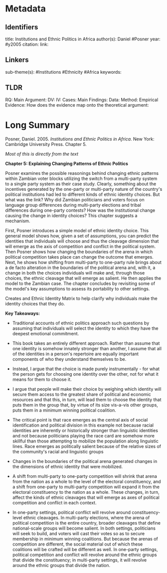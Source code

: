 # Metadata
## Identifiers
title: Institutions and Ethnic Politics in Africa
author(s): Daniel #Posner
year: #y2005 
citation:
link:

## Linkers

sub-theme(s): #Institutions #Ethnicity #Africa 
keywords:

## TLDR

RQ:
Main Argument:
DV:
IV:
Cases:
Main Findings:
Data:
Method:
Empirical Evidence: 
How does the evidence map onto the theoretical argument: 

# Long Summary


Posner, Daniel. 2005. *Institutions and Ethnic Politics in Africa*. New
York: Cambridge University Press. Chapter 5.

*Most of this is directly from the text*

**Chapter 5: Explaining Changing Patterns of Ethnic Politics**

Posner examines the possible reasonings behind changing ethnic patterns
within Zambian voter blocks utilizing the switch from a multi-party
system to a single party system as their case study. Clearly, something
about the incentives generated by the one-party or multi-party nature of
the country's political institutions had led to different kinds of
ethnic identity choices. But what was the link? Why did Zambian
politicians and voters focus on language group differences during
multi-party elections and tribal differences during one-party contests?
How was the institutional change causing the change in identity choices?
This chapter suggests a mechanism.

First, Posner introduces a simple model of ethnic identity choice. This
general model shows how, given a set of assumptions, you can predict the
identities that individuals will choose and thus the cleavage dimension
that will emerge as the axis of competition and conflict in the
political system. Then Posner shows how changing the boundaries of the
arena in which political competition takes place can change the outcome
that emerges. Next, he shows how shifting from multi-party to one-party
rule brings about a de facto alteration in the boundaries of the
political arena and, with it, a change in both the choices individuals
will make and, through those choices, the ethnic cleavage that will
emerge as salient. He then applies the model to the Zambian case. The
chapter concludes by revisiting some of the model's key assumptions to
assess its portability to other settings.

Creates and Ethnic Identity Matrix ﻿to help clarify why individuals make
the identity choices that they do.

**Key Takeaways:**

-   ﻿Traditional accounts of ethnic politics approach such questions by
    assuming that individuals will select the identity to which they
    have the deepest emotional commitment.

-   ﻿This book takes an entirely different approach. Rather than assume
    that one identity is somehow innately stronger than another, I
    assume that all of the identities in a person\'s repertoire are
    equally important components of who they understand themselves to
    be.

-   ﻿Instead, I argue that the choice is made purely instrumentally - for
    what the person gets for choosing one identity over the other, not
    for what it means for them to choose it.

-   ﻿I argue that people will make their choice by weighing which
    identity will secure them access to the greatest share of political
    and economic resources and that this, in turn, will lead them to
    choose the identity that puts them in the group that, by virtue of
    its size vis-a-vis other groups, puts them in a minimum winning
    political coalition.

-   ﻿The critical point is that race emerges as the central axis of
    social identification and political division in this example not
    because racial identities are inherently or historically stronger
    than linguistic identities and not because politicians playing the
    race card are somehow more skillful than those attempting to
    mobilize the population along linguistic lines. Race emerges as
    politically salient because of the relative sizes of the
    community\'s racial and linguistic groups

-   ﻿Changes in the boundaries of the political arena generated changes
    in the dimensions of ethnic identity that were mobilized.

-   ﻿A shift from multi-party to one-party competition will shrink that
    arena from the nation as a whole to the level of the electoral
    constituency, and a shift from one-party to multi-party competition
    will expand it from the electoral constituency to the nation as a
    whole. These changes, in turn, affect the kinds of ethnic cleavages
    that will emerge as axes of political competition and conflict in
    each context.

-   ﻿In one-party settings, political conflict will revolve around
    constituency-level ethnic cleavages. In multi-party elections, where
    the arena of political competition is the entire country, broader
    cleavages that define national-scale groups will become salient. In
    both settings, politicians will seek to build, and voters will cast
    their votes so as to secure membership in minimum winning
    coalitions. But because the arenas of competition are different, the
    social material out of which these coalitions will be crafted will
    be different as well. In one-party settings, political competition
    and conflict will revolve around the ethnic groups that divide the
    constituency; in multi-party settings, it will revolve around the
    ethnic groups that divide the nation.
